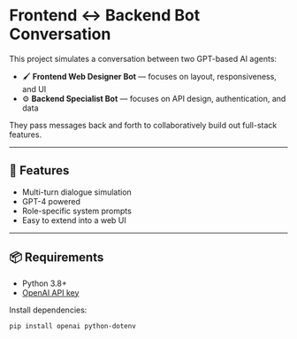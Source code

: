 # Frontend ↔ Backend Bot Conversation

This project simulates a conversation between two GPT-based AI agents:
- 🖌️ **Frontend Web Designer Bot** — focuses on layout, responsiveness, and UI
- ⚙️ **Backend Specialist Bot** — focuses on API design, authentication, and data

They pass messages back and forth to collaboratively build out full-stack features.

---

## 🚀 Features
- Multi-turn dialogue simulation
- GPT-4 powered
- Role-specific system prompts
- Easy to extend into a web UI

---

## 📦 Requirements

- Python 3.8+
- [OpenAI API key](https://platform.openai.com/account/api-keys)

Install dependencies:

```bash
pip install openai python-dotenv
